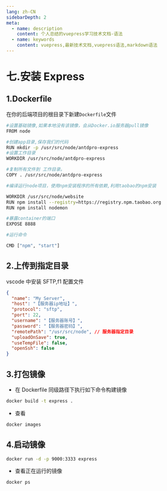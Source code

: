 ```yaml
---
lang: zh-CN
sidebarDepth: 2
meta:
  - name: description
    content: 个人总结的vuepress学习技术文档-语法
  - name: keywords
    content: vuepress,最新技术文档,vuepress语法,markdown语法
---
```


# 七.安装 Express

## 1.Dockerfile

在你的后端项目的根目录下新建`Dockerfile`文件

```bash
#设置基础镜像,如果本地没有该镜像，会从Docker.io服务器pull镜像
FROM node

#创建app目录,保存我们的代码
RUN mkdir -p /usr/src/node/antdpro-express
#设置工作目录
WORKDIR /usr/src/node/antdpro-express

#复制所有文件到 工作目录。
COPY . /usr/src/node/antdpro-express

#编译运行node项目，使用npm安装程序的所有依赖,利用taobao的npm安装

WORKDIR /usr/src/node/website
RUN npm install --registry=https://registry.npm.taobao.org
RUN npm install nodemon

#暴露container的端口
EXPOSE 8888

#运行命令

CMD ["npm", "start"]
```

## 2.上传到指定目录

vscode 中安装 SFTP,f1 配置文件

```json
{
  "name": "My Server",
  "host": "【服务器ip地址】",
  "protocol": "sftp",
  "port": 22,
  "username": "【服务器账号】",
  "password": "【服务器密码】",
  "remotePath": "/usr/src/node", // 服务器指定目录
  "uploadOnSave": true,
  "useTempFile": false,
  "openSsh": false
}
```

## 3.打包镜像

- 在 Dockerfile 同级路径下执行如下命令构建镜像

```bash
docker build -t express .
```

- 查看

```bash
docker images
```

## 4.启动镜像

```bash
docker run -d -p 9000:3333 express
```

- 查看正在运行的镜像

```bash
docker ps
```
